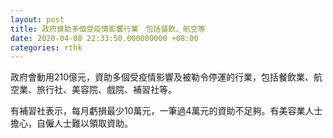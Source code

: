 ```yaml
---
layout: post
title: 政府資助多個受疫情影響行業　包括餐飲、航空等
date: 2020-04-08 22:33:50.000000000 +08:00
categories: rthk
---
```


政府會動用210億元，資助多個受疫情影響及被勒令停運的行業，包括餐飲業、航空業、旅行社、美容院、戲院、補習社等。

有補習社表示，每月虧損最少10萬元，一筆過4萬元的資助不足夠。有美容業人士擔心，自僱人士難以領取資助。
